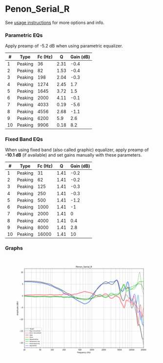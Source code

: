 # Penon_Serial_R
See [usage instructions](https://github.com/jaakkopasanen/AutoEq#usage) for more options and info.

### Parametric EQs
Apply preamp of -5.2 dB when using parametric equalizer.

|   # | Type    |   Fc (Hz) |    Q |   Gain (dB) |
|-----|---------|-----------|------|-------------|
|   1 | Peaking |        36 | 2.31 |        -0.4 |
|   2 | Peaking |        82 | 1.53 |        -0.4 |
|   3 | Peaking |       198 | 2.04 |        -0.3 |
|   4 | Peaking |      1274 | 2.45 |         1.7 |
|   5 | Peaking |      1645 | 3.72 |         1.5 |
|   6 | Peaking |      2000 | 4.11 |        -0.1 |
|   7 | Peaking |      4033 | 0.19 |        -5.6 |
|   8 | Peaking |      4556 | 2.68 |        -1.1 |
|   9 | Peaking |      6200 | 5.9  |         2.6 |
|  10 | Peaking |      9906 | 0.18 |         8.2 |

### Fixed Band EQs
When using fixed band (also called graphic) equalizer, apply preamp of **-10.1 dB** (if available) and set gains manually with these parameters.

|   # | Type    |   Fc (Hz) |    Q |   Gain (dB) |
|-----|---------|-----------|------|-------------|
|   1 | Peaking |        31 | 1.41 |        -0.2 |
|   2 | Peaking |        62 | 1.41 |        -0.2 |
|   3 | Peaking |       125 | 1.41 |        -0.3 |
|   4 | Peaking |       250 | 1.41 |        -0.3 |
|   5 | Peaking |       500 | 1.41 |        -1.2 |
|   6 | Peaking |      1000 | 1.41 |        -1   |
|   7 | Peaking |      2000 | 1.41 |         0   |
|   8 | Peaking |      4000 | 1.41 |         0.4 |
|   9 | Peaking |      8000 | 1.41 |         2.8 |
|  10 | Peaking |     16000 | 1.41 |        10   |

### Graphs
![](./Penon_Serial_R.png)
